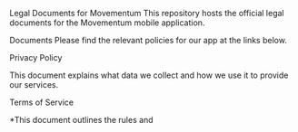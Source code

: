 Legal Documents for Movementum
This repository hosts the official legal documents for the Movementum mobile application.

Documents
Please find the relevant policies for our app at the links below.

Privacy Policy

This document explains what data we collect and how we use it to provide our services.

Terms of Service

*This document outlines the rules and
